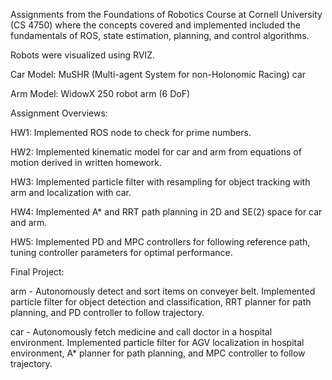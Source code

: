 Assignments from the Foundations of Robotics Course at Cornell University (CS 4750) where the concepts covered and implemented included the fundamentals of ROS, state estimation, planning, and control algorithms.

Robots were visualized using RVIZ.

Car Model: MuSHR (Multi-agent System for non-Holonomic Racing) car

Arm Model: WidowX 250 robot arm (6 DoF)



Assignment Overviews:

HW1:
Implemented ROS node to check for prime numbers.

HW2:
Implemented kinematic model for car and arm from equations of motion derived in written homework.

HW3:
Implemented particle filter with resampling for object tracking with arm and localization with car.

HW4:
Implemented A* and RRT path planning in 2D and SE(2) space for car and arm.

HW5:
Implemented PD and MPC controllers for following reference path, tuning controller parameters for optimal performance.

Final Project:

arm - Autonomously detect and sort items on conveyer belt. Implemented particle filter for object detection and classification, RRT planner for path planning, and PD controller to follow trajectory.

car - Autonomously fetch medicine and call doctor in a hospital environment. Implemented particle filter for AGV localization in hospital environment, A* planner for path planning, and MPC controller to follow trajectory.
